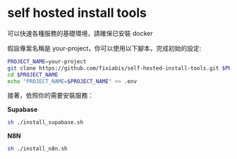 # self hosted install tools

可以快速各種服務的基礎環境，請確保已安裝 docker

假設專案名稱是 your-project，你可以使用以下腳本，完成初始的設定:

```sh
PROJECT_NAME=your-project
git clone https://github.com/fixiabis/self-hosted-install-tools.git $PROJECT_NAME
cd $PROJECT_NAME
echo "PROJECT_NAME=$PROJECT_NAME" >> .env
```

接著，依照你的需要安裝服務：

**Supabase**

```sh
sh ./install_supabase.sh
```

**N8N**

```sh
sh ./install_n8n.sh
```
